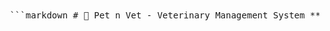 <pre lang="markdown"> ```markdown # 🐾 Pet n Vet - Veterinary Management System **Pet n Vet** is a full-stack veterinary management system built using **Laravel** and **MySQL**. This web application provides essential features for pet owners and veterinary admins, including vaccination tracking, product purchasing, stock control, and profit monitoring. It offers a complete backend management interface with clean, intuitive user interactions. --- ## 🚀 Features ### 🐶 For Pet Owners - Register and manage multiple pets. - View and track vaccination history. - Purchase pet food and medical supplies online. ### 🧑‍⚕️ For Admins - Add new users and assign pets. - Manage inventory and update product stock. - View detailed sales reports and track profits. ### 📦 Stock & Inventory - Track product quantities in real-time. - Get notified on low stock. - Maintain organized product categories. ### 📊 Sales Reports - View transaction history. - Analyze profits and product-wise performance. ### ✉️ Email Alerts (Optional) - Notifications for appointments or vaccination reminders via email. --- ## 🛠️ Tech Stack - **Backend:** Laravel 10 - **Database:** MySQL / MariaDB - **Frontend:** Blade templates (HTML/CSS/Bootstrap) - **Authentication:** Laravel Breeze or built-in auth - **Email Service:** SMTP or Mailtrap for testing --- ## 📂 Project Structure ```bash PetNVet/ ├── app/ # Laravel application logic ├── bootstrap/ ├── config/ ├── database/ ├── public/ # Public assets ├── resources/ # Views and frontend assets ├── routes/ ├── storage/ ├── tests/ ├── .env # Environment configuration ├── .gitignore ├── composer.json └── artisan ``` --- ## ⚙️ Setup Instructions ### 1. Clone the Repository ```bash git clone https://github.com/Slayer9966/PetNVet.git cd PetNVet ``` ### 2. Install Dependencies ```bash composer install ``` ### 3. Copy & Configure Environment File ```bash cp .env.example .env ``` Edit `.env` and configure your database and mail settings. ### 4. Generate App Key ```bash php artisan key:generate ``` ### 5. Run Migrations ```bash php artisan migrate ``` ### 6. Run the Application ```bash php artisan serve ``` Visit: http://127.0.0.1:8000/ --- ## 🔐 Admin Panel Once logged in as an admin, access user/pet/product management features from the dashboard. --- ## 📧 Email Setup To use email notifications, configure `.env`: ```env MAIL_MAILER=smtp MAIL_HOST=smtp.gmail.com MAIL_PORT=587 MAIL_USERNAME=your_email@gmail.com MAIL_PASSWORD=your_app_password MAIL_ENCRYPTION=tls MAIL_FROM_ADDRESS=your_email@gmail.com MAIL_FROM_NAME="${APP_NAME}" ``` Use [Mailtrap](https://mailtrap.io/) for development if preferred. --- ## 📌 Notes - Basic roles can be added to separate admin and user functionalities. - Cart & payment integration can be implemented in future versions. --- ## 📜 License This project is not licensed under any open license by default — feel free to add your own license or specify terms of use. --- ## 🙋‍♂️ Author **Syed Muhammad Faizan Ali** 📍 Islamabad, Pakistan 📧 faizandev666@gmail.com 🔗 [GitHub](https://github.com/Slayer9966) | [LinkedIn](https://www.linkedin.com/in/faizan-ali-7b4275297/) ``` </pre>
